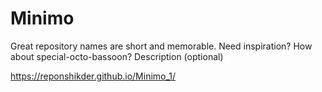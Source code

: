 # Minimo
Great repository names are short and memorable. Need inspiration? How about special-octo-bassoon?  Description (optional)




https://reponshikder.github.io/Minimo_1/

